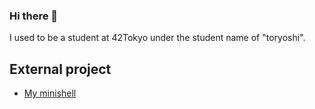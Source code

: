 ### Hi there 👋
I used to be a student at 42Tokyo under the student name of "toryoshi".
<!--
**hidaytours/hidaytours** is a ✨ _special_ ✨ repository because its `README.md` (this file) appears on your GitHub profile.

Here are some ideas to get you started:

- 🔭 I’m currently working on ...
- 🌱 I’m currently learning ...
- 👯 I’m looking to collaborate on ...
- 🤔 I’m looking for help with ...
- 💬 Ask me about ...
- 📫 How to reach me: ...
- 😄 Pronouns: ...
- ⚡ Fun fact: ...
-->
## External project
- [My minishell](https://github.com/ryuchanchan/minishell)
